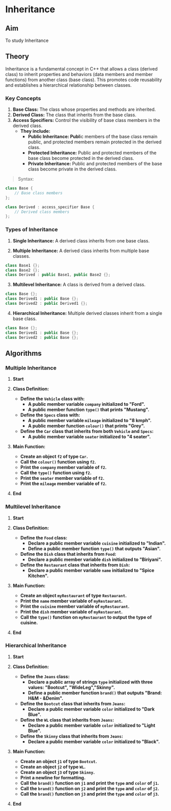# Inheritance

## Aim 
To study Inheritance

## Theory
Inheritance is a fundamental concept in C++ that allows a class (derived class) to inherit properties and behaviors (data members and member functions) from another class (base class). This promotes code reusability and establishes a hierarchical relationship between classes.
### Key Concepts
1. **Base Class:** The class whose properties and methods are inherited.
2. **Derived Class:** The class that inherits from the base class.
3. **Access Specifiers:** Control the visibility of base class members in the derived class.
   - **They include:**
     - **Public Inheritance: Publ**ic members of the base class remain public, and protected 
       members  remain protected in the derived class.
     - **Protected Inheritance:** Public and protected members of the base class become protected 
       in the derived class.
     - **Private Inheritance:** Public and protected members of the base class become private in 
       the derived class.
> Syntax:
```cpp
class Base {
    // Base class members
};

class Derived : access_specifier Base {
    // Derived class members
};

```

### Types of Inheritance
1. **Single Inheritance:** A derived class inherits from one base class.

2. **Multiple Inheritance:** A derived class inherits from multiple base classes.
```cpp
class Base1 {};
class Base2 {};
class Derived : public Base1, public Base2 {};
```

3. **Multilevel Inheritance:** A class is derived from a derived class.
```cpp
class Base {};
class Derived1 : public Base {};
class Derived2 : public Derived1 {};
```

4. **Hierarchical Inheritance:** Multiple derived classes inherit from a single base class.
```cpp
class Base {};
class Derived1 : public Base {};
class Derived2 : public Base {};
```

## Algorithms
### Multiple Inheritance

1. **Start**

2. **Class Definition:**
   - **Define the `Vehicle` class with:**
     - **A public member variable `company` initialized to "Ford".**
     - **A public member function `type()` that prints "Mustang".**
   - **Define the `Specs` class with:**
     - **A public member variable `mileage` initialized to "8 kmph".**
     - **A public member function `colour()` that prints "Grey".**
   - **Define the `Car` class that inherits from both `Vehicle` and `Specs`:**
     - **A public member variable `seater` initialized to "4 seater".**

3. **Main Function:**
   - **Create an object `f2` of type `Car`.**
   - **Call the `colour()` function using `f2`.**
   - **Print the `company` member variable of `f2`.**
   - **Call the `type()` function using `f2`.**
   - **Print the `seater` member variable of `f2`.**
   - **Print the `mileage` member variable of `f2`.**

4. **End**

### Multilevel Inheritance
1. **Start**

2. **Class Definition:**
   - **Define the `Food` class:**
     - **Declare a public member variable `cuisine` initialized to "Indian".**
     - **Define a public member function `type()` that outputs "Asian".**
   - **Define the `Dish` class that inherits from `Food`:**
     - **Declare a public member variable `dish` initialized to "Biriyani".**
   - **Define the `Restaurant` class that inherits from `Dish`:**
     - **Declare a public member variable `name` initialized to "Spice Kitchen".**

3. **Main Function:**
   - **Create an object `myRestaurant` of type `Restaurant`.**
   - **Print the `name` member variable of `myRestaurant`.**
   - **Print the `cuisine` member variable of `myRestaurant`.**
   - **Print the `dish` member variable of `myRestaurant`.**
   - **Call the `type()` function on `myRestaurant` to output the type of cuisine.**

4. **End**

### Hierarchical Inheritance
1. **Start**

2. **Class Definition:**
   - **Define the `Jeans` class:**
     - **Declare a public array of strings `type` initialized with three values: "Bootcut", 
       "WideLeg","Skinny".**
     - **Define a public member function `brand()` that outputs "Brand: H&M - &Denim".**
   - **Define the `Bootcut` class that inherits from `Jeans`:**
     - **Declare a public member variable `color` initialized to "Dark Blue".**
   - **Define the `WL` class that inherits from `Jeans`:**
     - **Declare a public member variable `color` initialized to "Light Blue".**
   - **Define the `Skinny` class that inherits from `Jeans`:**
     - **Declare a public member variable `color` initialized to "Black".**

3. **Main Function:**
   - **Create an object `j1` of type `Bootcut`.**
   - **Create an object `j2` of type `WL`.**
   - **Create an object `j3` of type `Skinny`.**
   - **Print a newline for formatting.**
   - **Call the `brand()` function on `j1` and print the `type` and `color` of `j1`.**
   - **Call the `brand()` function on `j2` and print the `type` and `color` of `j2`.**
   - **Call the `brand()` function on `j3` and print the `type` and `color` of `j3`.**

4. **End**
